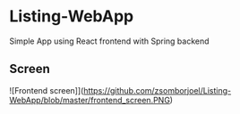 # Listing-WebApp
Simple App using React frontend with Spring backend

## Screen

![Frontend screen]](https://github.com/zsomborjoel/Listing-WebApp/blob/master/frontend_screen.PNG)